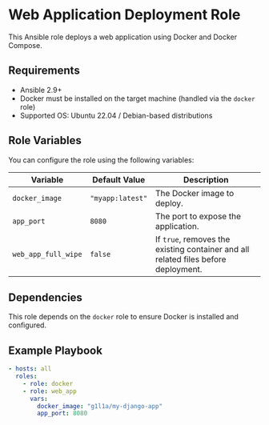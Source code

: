 # Web Application Deployment Role

This Ansible role deploys a web application using Docker and Docker Compose.

## Requirements

- Ansible 2.9+
- Docker must be installed on the target machine (handled via the `docker` role)
- Supported OS: Ubuntu 22.04 / Debian-based distributions

## Role Variables

You can configure the role using the following variables:

| Variable             | Default Value     | Description |
|----------------------|------------------|-------------|
| `docker_image`      | `"myapp:latest"`  | The Docker image to deploy. |
| `app_port`          | `8080`            | The port to expose the application. |
| `web_app_full_wipe` | `false`           | If `true`, removes the existing container and all related files before deployment. |

## Dependencies

This role depends on the `docker` role to ensure Docker is installed and configured.

## Example Playbook

```yaml
- hosts: all
  roles:
    - role: docker
    - role: web_app
      vars:
        docker_image: "g1l1a/my-django-app"
        app_port: 8080
